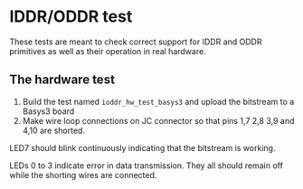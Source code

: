 # IDDR/ODDR test

These tests are meant to check correct support for IDDR and ODDR primitives as well as their operation in real hardware.

## The hardware test

1. Build the test named `ioddr_hw_test_basys3` and upload the bitstream to a Basys3 board
2. Make wire loop connections on JC connector so that pins 1,7 2,8 3,9 and 4,10 are shorted.

LED7 should blink continuously indicating that the bitstream is working.

LEDs 0 to 3 indicate error in data transmission. They all should remain off while the shorting wires are connected.

